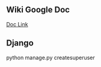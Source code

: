 ## Wiki Google Doc
[Doc Link](https://docs.google.com/spreadsheets/d/1un-965-LAptT_QFSWqjXU4S76e3s4ppeOEl8tEc_oYo/edit?usp=sharing)



## Django

python manage.py createsuperuser


